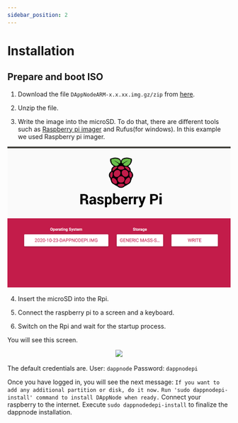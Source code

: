 ```yaml
---
sidebar_position: 2
---
```


# Installation

## Prepare and boot ISO

1. Download the file `DAppNodeARM-x.x.xx.img.gz/zip` from [here](https://github.com/dappnode/DAppNode/releases/tag/v0.2.39).

2. Unzip the file.

3. Write the image into the microSD. To do that, there are different tools such as [Raspberry pi imager](https://www.raspberrypi.org/software/) and Rufus(for windows). In this example we used Raspberry pi imager.

<p align="center">
    <img src="../../../../static/img/arm_installation_1.png"/>
</p>

4. Insert the microSD into the Rpi.

5. Connect the raspberry pi to a screen and a keyboard.

6. Switch on the Rpi and wait for the startup process.

You will see this screen.

<p align="center">
    <img src="../../../../static/img/arm_installation_2.png"/>
</p>

The default credentials are.
User:
`dappnode`
Password:
`dappnodepi`

Once you have logged in, you will see the next message:
`If you want to add any additional partition or disk, do it now.`
`Run 'sudo dappnodepi-install' command to install DAppNode when ready.`
Connect your raspberry to the internet.
Execute `sudo dappnodedepi-install` to finalize the dappnode installation.
